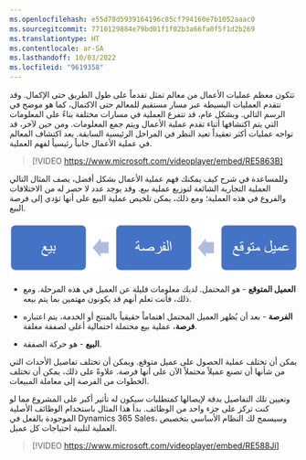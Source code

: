 ```yaml
---
ms.openlocfilehash: e55d78d5939164196c85cf794160e7b1052aaac0
ms.sourcegitcommit: 7710129884e79bd01f1f02b3a66fa0f5f1d2b269
ms.translationtype: HT
ms.contentlocale: ar-SA
ms.lasthandoff: 10/03/2022
ms.locfileid: "9619358"
---
```

تتكون معظم عمليات الأعمال من معالم تمثل تقدماً على طول الطريق حتى الإكمال. وقد تتقدم العمليات البسيطة عبر مسار مستقيم للمعالم حتى الاكتمال، كما هو موضح في الرسم التالي. وبشكل عام، قد تتفرع العملية في مسارات مختلفة بناءً على المعلومات التي يتم اكتشافها أثناء تقدم عملية الأعمال ويتم جمع المعلومات. ومن حين لآخر، قد تواجه عمليات أكثر تعقيداً تعيد النظر في المراحل الرئيسية السابقة. يعد اكتشاف المعالم في عملية الأعمال جانباً رئيسياً لفهم العملية.

> [!VIDEO https://www.microsoft.com/videoplayer/embed/RE5863B]

وللمساعدة في شرح كيف يمكنك فهم عملية الأعمال بشكل أفضل، يصف المثال التالي العملية التجارية الشائعة لتوزيع عملية بيع. وقد يوجد عدد لا حصر له من الاختلافات والفروع في هذه العملية؛ ومع ذلك، يمكن تلخيص عملية البيع على أنها تؤدي إلى فرصة البيع.

![رسم تخطيطي لإجراءات عمل البيع.](../media/business-process.png)

-   **العميل المتوقع** - هو المحتمل. لديك معلومات قليلة عن العميل في هذه المرحلة. ومع ذلك، فأنت تعلم أنهم قد يكونون مهتمين بما يتم بيعه.

-   **الفرصة** - بعد أن يُظهر العميل المحتمل اهتماماً حقيقياً بالمنتج أو الخدمة، يتم اعتباره **فرصة**، عملية بيع محتملة احتمالية أعلى لصفقة مغلقة.

-   **البيع** - هو حركة الصفقة.

يمكن أن تختلف عملية الحصول على عميل متوقع. ويمكن أن تختلف تفاصيل الأحداث التي من شأنها أن تصنع عميلاً محتملاً الآن على أنها فرصة. علاوةً على ذلك، يمكن أن تختلف الخطوات من الفرصة إلى معاملة المبيعات.

وتعيين تلك التفاصيل بدقة لإيصالها كمتطلبات سيكون له تأثير أكبر على المشروع مما لو كنت تركز على جزء واحد من الوظائف. بدأ هذا المثال باستخدام الوظائف الأصلية الموجودة بالفعل في Dynamics 365 Sales، وسيسمح لك النظام الأساسي بتخصيص العملية لتلبية احتياجات كل عميل.

> [!VIDEO https://www.microsoft.com/videoplayer/embed/RE588Ji]
